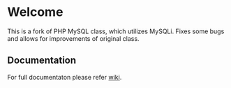 # Welcome

This is a fork of PHP MySQL class, which utilizes MySQLi.
Fixes some bugs and allows for improvements of original class.

## Documentation

For full documentaton please refer [wiki](https://bitbucket.org/luigifi/php-mysqli-class/wiki/Home).